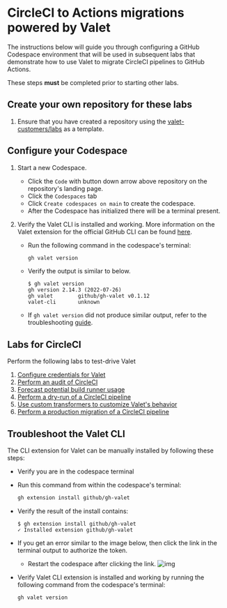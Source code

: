 # CircleCI to Actions migrations powered by Valet

The instructions below will guide you through configuring a GitHub Codespace environment that will be used in subsequent labs that demonstrate how to use Valet to migrate CircleCI pipelines to GitHub Actions.

These steps **must** be completed prior to starting other labs.

## Create your own repository for these labs

1. Ensure that you have created a repository using the [valet-customers/labs](https://github.com/valet-customers/labs) as a template.

## Configure your Codespace

1. Start a new Codespace.

    - Click the `Code` with button down arrow above repository on the repository's landing page.
    - Click the `Codespaces` tab
    - Click `Create codespaces on main` to create the codespace.
    - After the Codespace has initialized there will be a terminal present.

2. Verify the Valet CLI is installed and working. More information on the Valet extension for the official GitHub CLI can be found [here](https://github.com/github/gh-valet).

    - Run the following command in the codespace's terminal:

      ```bash
      gh valet version
      ```

    - Verify the output is similar to below.

      ```console
      $ gh valet version
      gh version 2.14.3 (2022-07-26)
      gh valet        github/gh-valet v0.1.12
      valet-cli       unknown
      ```

    - If `gh valet version` did not produce similar output, refer to the troubleshooting [guide](#troubleshoot-the-valet-cli).

## Labs for CircleCI

Perform the following labs to test-drive Valet

1. [Configure credentials for Valet](1-configure.md)
2. [Perform an audit of CircleCI](2-audit.md)
3. [Forecast potential build runner usage](3-forecast.md)
4. [Perform a dry-run of a CircleCI pipeline](4-dry-run.md)
5. [Use custom transformers to customize Valet's behavior](5-custom-transformers.md)
6. [Perform a production migration of a CircleCI pipeline](6-migrate.md)

## Troubleshoot the Valet CLI

The CLI extension for Valet can be manually installed by following these steps:

- Verify you are in the codespace terminal
- Run this command from within the codespace's terminal:

  ```bash
  gh extension install github/gh-valet
  ```

- Verify the result of the install contains:

  ```console
  $ gh extension install github/gh-valet
  ✓ Installed extension github/gh-valet
  ```

- If you get an error similar to the image below, then click the link in the terminal output to authorize the token.
  - Restart the codespace after clicking the link.
  ![img](https://user-images.githubusercontent.com/26442605/169588015-9414404f-82b6-4d0f-89d4-5f0e6941b029.png)
- Verify Valet CLI extension is installed and working by running the following command from the codespace's terminal:

  ```bash
  gh valet version
  ```
